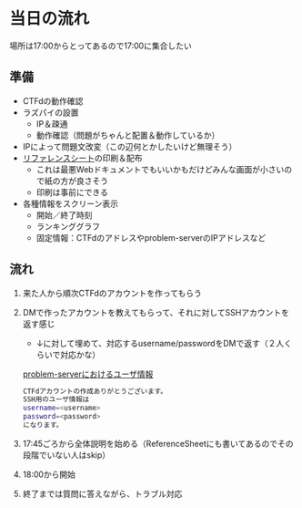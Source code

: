 # 当日の流れ

場所は17:00からとってあるので17:00に集合したい

## 準備

- CTFdの動作確認
- ラズパイの設置
    - IP＆疎通
    - 動作確認（問題がちゃんと配置＆動作しているか）
- IPによって問題文改変（この辺何とかしたいけど無理そう）
- [リファレンスシート](./referencesheet.pdf)の印刷＆配布
    - これは最悪Webドキュメントでもいいかもだけどみんな画面が小さいので紙の方が良さそう
    - 印刷は事前にできる
- 各種情報をスクリーン表示
    - 開始／終了時刻
    - ランキンググラフ
    - 固定情報：CTFdのアドレスやproblem-serverのIPアドレスなど

## 流れ

1. 来た人から順次CTFdのアカウントを作ってもらう
2. DMで作ったアカウントを教えてもらって、それに対してSSHアカウントを返す感じ
    - ↓に対して埋めて、対応するusername/passwordをDMで返す（２人くらいで対応かな）

    [problem-serverにおけるユーザ情報](./users-on-problem-server.md)

    ```bash
    CTFdアカウントの作成ありがとうございます。
    SSH用のユーザ情報は
    username=<username>
    password=<password>
    になります。
    ```

3. 17:45ごろから全体説明を始める（ReferenceSheetにも書いてあるのでその段階でいない人はskip）
4. 18:00から開始
5. 終了までは質問に答えながら、トラブル対応

